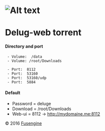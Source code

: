 ![Alt text](http://fusengine.ch/img/deluge.svg)
=============================================
# Delug-web torrent

#### Directory and port

```
 - Volume:  /data            
 - Volume: /root/Downloads   

 - Port:  8112               
 - Port:  53160              
 - Port:  53160/udp          
 - Port:  5884               

```

#### Default

- Password = deluge
- Download = /root/Downloads
- Web-ui   = 8112 ->   http://mydomaine.me:8112


&copy; 2016 [Fusengine](http://fusengine.com)